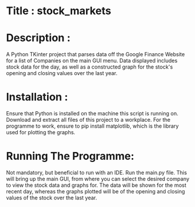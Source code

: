 # Title : stock_markets

# Description : 

A Python TKinter project that parses data off the Google Finance Website for a list of Companies on the main GUI menu. Data displayed includes stock data for the day, as well as a constructed graph for the stock's opening and closing values over the last year.

# Installation : 

Ensure that Python is installed on the machine this script is running on. Download and extract all files of this project to a workplace. For the programme to work, ensure to pip install matplotlib, which is the library used for plotting the graphs.

# Running The Programme:

Not mandatory, but beneficial to run with an IDE. Run the main.py file. This will bring up the main GUI, from where you can select the desired company to view the stock data and graphs for. The data will be shown for the most recent day, whereas the graphs plotted will be of the opening and closing values of the stock over the last year.
